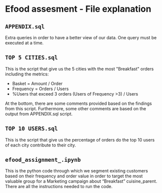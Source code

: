 # Efood assesment - File explanation

## `APPENDIX.sql`

Extra queries in order to have a better view of our data. One query must be executed at a time.

## `TOP 5 CITIES.sql`

This is the script that give us the 5 cities with the most "Breakfast" orders including the metrics:
- Basket = Amount / Order
- Frequency = Orders / Users
- %Users that exceed 3 orders (Users of Frequency >3) / Users

At the bottom, there are some comments provided based on the findings from this script. 
Furthermore, some other comments are based on the output from APPENDIX.sql script.

## `TOP 10 USERS.sql`

This is the script that give us the percentage of orders do the top 10 users of each city contribute to their city.

## `efood_assignment_.ipynb`

This is the python code through which we segment existing customers based on their frequency and order value 
in order to target the most valuable group for a Marketing campaign about “Breakfast” cuisine_parent.
There are all the instructions needed to run the code.


